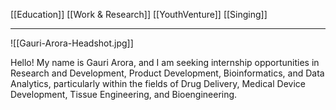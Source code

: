 [[Education]]              [[Work & Research]]               [[YouthVenture]]              [[Singing]]

---
 
![[Gauri-Arora-Headshot.jpg]]

Hello! My name is Gauri Arora, and I am seeking internship opportunities in Research and Development, Product Development, Bioinformatics, and Data Analytics, particularly within the fields of Drug Delivery, Medical Device Development, Tissue Engineering, and Bioengineering.



